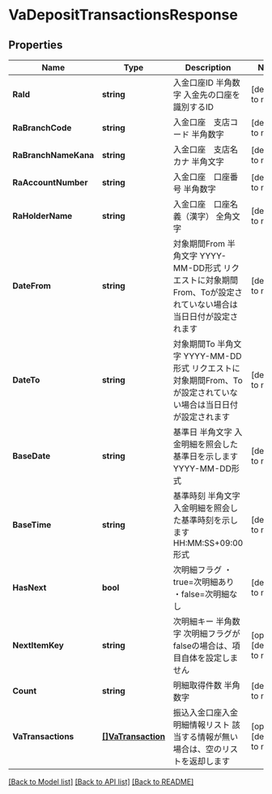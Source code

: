 # VaDepositTransactionsResponse

## Properties
Name | Type | Description | Notes
------------ | ------------- | ------------- | -------------
**RaId** | **string** | 入金口座ID 半角数字 入金先の口座を識別するID  | [default to null]
**RaBranchCode** | **string** | 入金口座　支店コード 半角数字  | [default to null]
**RaBranchNameKana** | **string** | 入金口座　支店名カナ 半角文字  | [default to null]
**RaAccountNumber** | **string** | 入金口座　口座番号 半角数字  | [default to null]
**RaHolderName** | **string** | 入金口座　口座名義（漢字） 全角文字  | [default to null]
**DateFrom** | **string** | 対象期間From 半角文字 YYYY-MM-DD形式 リクエストに対象期間From、Toが設定されていない場合は当日日付が設定されます  | [default to null]
**DateTo** | **string** | 対象期間To 半角文字 YYYY-MM-DD形式 リクエストに対象期間From、Toが設定されていない場合は当日日付が設定されます  | [default to null]
**BaseDate** | **string** | 基準日 半角文字 入金明細を照会した基準日を示します YYYY-MM-DD形式  | [default to null]
**BaseTime** | **string** | 基準時刻 半角文字 入金明細を照会した基準時刻を示します HH:MM:SS+09:00形式  | [default to null]
**HasNext** | **bool** | 次明細フラグ ・true&#x3D;次明細あり ・false&#x3D;次明細なし  | [default to null]
**NextItemKey** | **string** | 次明細キー 半角数字 次明細フラグがfalseの場合は、項目自体を設定しません  | [optional] [default to null]
**Count** | **string** | 明細取得件数 半角数字  | [default to null]
**VaTransactions** | [**[]VaTransaction**](VaTransaction.md) | 振込入金口座入金明細情報リスト 該当する情報が無い場合は、空のリストを返却します  | [optional] [default to null]

[[Back to Model list]](../README.md#documentation-for-models) [[Back to API list]](../README.md#documentation-for-api-endpoints) [[Back to README]](../README.md)


